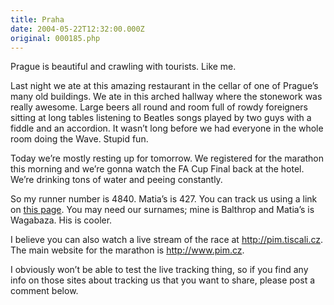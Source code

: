 ```yaml
---
title: Praha
date: 2004-05-22T12:32:00.000Z
original: 000185.php
---
```


Prague is beautiful and crawling with tourists. Like me.

Last night we ate at this amazing restaurant in the cellar of one of Prague’s many old buildings. We ate in this arched hallway where the stonework was really awesome. Large beers all round and room full of rowdy foreigners sitting at long tables listening to Beatles songs played by two guys with a fiddle and an accordion. It wasn’t long before we had everyone in the whole room doing the Wave. Stupid fun.

Today we’re mostly resting up for tomorrow. We registered for the marathon this morning and we’re gonna watch the FA Cup Final back at the hotel. We’re drinking tons of water and peeing constantly.

So my runner number is 4840. Matia’s is 427. You can track us using a link on <a href="http://www.pim.cz/index.php?action=main_article&id=29859">this page</a>. You may need our surnames; mine is Balthrop and Matia’s is Wagabaza. His is cooler.

I believe you can also watch a live stream of the race at <a href="http://pim.tiscali.cz">http://pim.tiscali.cz</a>. The main website for the marathon is <a href="http://www.pim.cz">http://www.pim.cz</a>.

I obviously won’t be able to test the live tracking thing, so if you find any info on those sites about tracking us that you want to share, please post a comment below.

